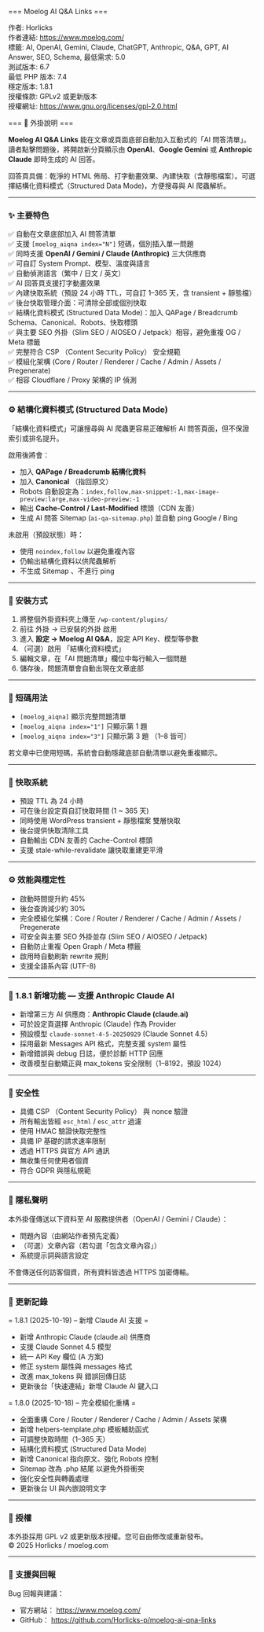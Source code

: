 === Moelog AI Q&A Links ===

作者: Horlicks  
作者連結: https://www.moelog.com/  
標籤: AI, OpenAI, Gemini, Claude, ChatGPT, Anthropic, Q&A, GPT, AI Answer, SEO, Schema, 
最低需求: 5.0  
測試版本: 6.7  
最低 PHP 版本: 7.4  
穩定版本: 1.8.1  
授權條款: GPLv2 或更新版本  
授權網址: https://www.gnu.org/licenses/gpl-2.0.html  

=== 🧠 外掛說明 ===

**Moelog AI Q&A Links** 能在文章或頁面底部自動加入互動式的「AI 問答清單」。  
讀者點擊問題後，將開啟新分頁顯示由 **OpenAI**、**Google Gemini** 或 **Anthropic Claude** 即時生成的 AI 回答。  

回答頁具備：乾淨的 HTML 佈局、打字動畫效果、內建快取（含靜態檔案）。可選擇結構化資料模式（Structured Data Mode)，方便搜尋與 AI 爬蟲解析。  

---

### ✨ 主要特色

✅ 自動在文章底部加入 AI 問答清單  
✅ 支援 `[moelog_aiqna index="N"]` 短碼，個別插入單一問題  
✅ 同時支援 **OpenAI / Gemini / Claude (Anthropic)** 三大供應商  
✅ 可自訂 System Prompt、模型、溫度與語言  
✅ 自動偵測語言（繁中 / 日文 / 英文）  
✅ AI 回答頁支援打字動畫效果  
✅ 內建快取系統（預設 24 小時 TTL，可自訂 1–365 天，含 transient + 靜態檔）  
✅ 後台快取管理介面：可清除全部或個別快取  
✅ 結構化資料模式 (Structured Data Mode)：加入 QAPage / Breadcrumb Schema、Canonical、Robots、快取標頭  
✅ 與主要 SEO 外掛（Slim SEO / AIOSEO / Jetpack）相容，避免重複 OG / Meta 標籤  
✅ 完整符合 CSP （Content Security Policy） 安全規範  
✅ 模組化架構 (Core / Router / Renderer / Cache / Admin / Assets / Pregenerate)  
✅ 相容 Cloudflare / Proxy 架構的 IP 偵測  

---

### ⚙️ 結構化資料模式 (Structured Data Mode)

「結構化資料模式」可讓搜尋與 AI 爬蟲更容易正確解析 AI 問答頁面，但不保證索引或排名提升。  

啟用後將會：
- 加入 **QAPage / Breadcrumb 結構化資料**  
- 加入 **Canonical** （指回原文）  
- Robots 自動設定為：`index,follow,max-snippet:-1,max-image-preview:large,max-video-preview:-1`  
- 輸出 **Cache-Control / Last-Modified** 標頭（CDN 友善）  
- 生成 AI 問答 Sitemap (`ai-qa-sitemap.php`) 並自動 ping Google / Bing  

未啟用（預設狀態）時：
- 使用 `noindex,follow` 以避免重複內容  
- 仍輸出結構化資料以供爬蟲解析  
- 不生成 Sitemap 、不進行 ping  

---

### 🧰 安裝方式

1. 將整個外掛資料夾上傳至 `/wp-content/plugins/`  
2. 前往 外掛 → 已安裝的外掛 啟用  
3. 進入 **設定 → Moelog AI Q&A**，設定 API Key、模型等參數  
4. （可選）啟用 「結構化資料模式」  
5. 編輯文章，在「AI 問題清單」欄位中每行輸入一個問題  
6. 儲存後，問題清單會自動出現在文章底部  

---

### 🧩 短碼用法

- `[moelog_aiqna]` 顯示完整問題清單  
- `[moelog_aiqna index="1"]` 只顯示第 1 題  
- `[moelog_aiqna index="3"]` 只顯示第 3 題 （1–8 皆可）  

若文章中已使用短碼，系統會自動隱藏底部自動清單以避免重複顯示。  

---

### 🧮 快取系統

- 預設 TTL 為 24 小時  
- 可在後台設定頁自訂快取時間 (1 ~ 365 天)  
- 同時使用 WordPress transient + 靜態檔案 雙層快取  
- 後台提供快取清除工具  
- 自動輸出 CDN 友善的 Cache-Control 標頭  
- 支援 stale-while-revalidate 讓快取重建更平滑  

---

### ⚙️ 效能與穩定性

- 啟動時間提升約 45%  
- 後台查詢減少約 30%  
- 完全模組化架構：Core / Router / Renderer / Cache / Admin / Assets / Pregenerate  
- 可安全與主要 SEO 外掛並存 (Slim SEO / AIOSEO / Jetpack)  
- 自動防止重複 Open Graph / Meta 標籤  
- 啟用時自動刷新 rewrite 規則  
- 支援全語系內容 (UTF-8)  

---

### 🤖 1.8.1 新增功能 — 支援 Anthropic Claude AI

- 新增第三方 AI 供應商：**Anthropic Claude (claude.ai)**  
- 可於設定頁選擇 Anthropic (Claude) 作為 Provider  
- 預設模型 `claude-sonnet-4-5-20250929` (Claude Sonnet 4.5)  
- 採用最新 Messages API 格式，完整支援 system 屬性  
- 新增錯誤與 debug 日誌，便於診斷 HTTP 回應  
- 改善模型自動矯正與 max_tokens 安全限制（1–8192，預設 1024）  

---

### 🔐 安全性

- 具備 CSP （Content Security Policy） 與 nonce 驗證  
- 所有輸出皆經 `esc_html` / `esc_attr` 過濾  
- 使用 HMAC 驗證快取完整性  
- 具備 IP 基礎的請求速率限制  
- 透過 HTTPS 與官方 API 通訊  
- 無收集任何使用者個資  
- 符合 GDPR 與隱私規範  

---

### 💬 隱私聲明

本外掛僅傳送以下資料至 AI 服務提供者（OpenAI / Gemini / Claude）：  
- 問題內容（由網站作者預先定義）  
- （可選）文章內容（若勾選「包含文章內容」）  
- 系統提示詞與語言設定  

不會傳送任何訪客個資，所有資料皆透過 HTTPS 加密傳輸。  

---

### 🧩 更新記錄

= 1.8.1 (2025-10-19) – 新增 Claude AI 支援 =  
- 新增 Anthropic Claude (claude.ai) 供應商  
- 支援 Claude Sonnet 4.5 模型  
- 統一 API Key 欄位 (A 方案)  
- 修正 system 屬性與 messages 格式  
- 改進 max_tokens 與 錯誤回傳日誌  
- 更新後台「快速連結」新增 Claude AI 鍵入口  

= 1.8.0 (2025-10-18) – 完全模組化重構 =  
- 全面重構 Core / Router / Renderer / Cache / Admin / Assets 架構  
- 新增 helpers-template.php 模板輔助函式  
- 可調整快取時間（1–365 天）  
- 結構化資料模式 (Structured Data Mode)  
- 新增 Canonical 指向原文、強化 Robots 控制  
- Sitemap 改為 .php 結尾 以避免外掛衝突  
- 強化安全性與轉義處理  
- 更新後台 UI 與內嵌說明文字  

---

### 🧩 授權

本外掛採用 GPL v2 或更新版本授權。您可自由修改或重新發布。  
© 2025 Horlicks / moelog.com  

---

### 🧭 支援與回報

Bug 回報與建議：  
- 官方網站： https://www.moelog.com/  
- GitHub： https://github.com/Horlicks-p/moelog-ai-qna-links

